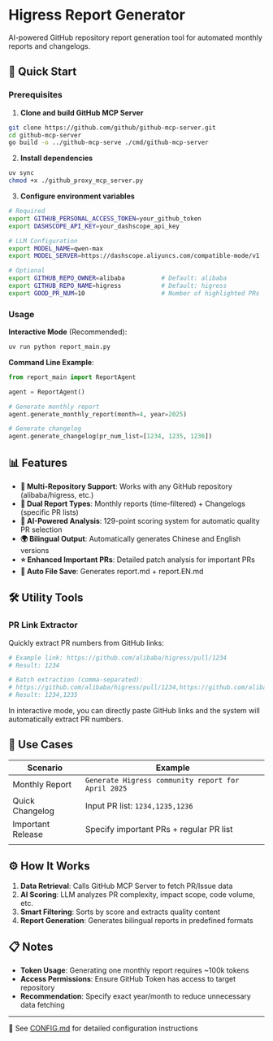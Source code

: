 # Higress Report Generator

AI-powered GitHub repository report generation tool for automated monthly reports and changelogs.

## 🚀 Quick Start

### Prerequisites

1. **Clone and build GitHub MCP Server**
```bash
git clone https://github.com/github/github-mcp-server.git
cd github-mcp-server
go build -o ../github-mcp-serve ./cmd/github-mcp-server
```

2. **Install dependencies**
```bash
uv sync
chmod +x ./github_proxy_mcp_server.py
```

3. **Configure environment variables**
```bash
# Required
export GITHUB_PERSONAL_ACCESS_TOKEN=your_github_token
export DASHSCOPE_API_KEY=your_dashscope_api_key

# LLM Configuration
export MODEL_NAME=qwen-max
export MODEL_SERVER=https://dashscope.aliyuncs.com/compatible-mode/v1

# Optional
export GITHUB_REPO_OWNER=alibaba          # Default: alibaba
export GITHUB_REPO_NAME=higress           # Default: higress
export GOOD_PR_NUM=10                     # Number of highlighted PRs
```

### Usage

**Interactive Mode** (Recommended):
```bash
uv run python report_main.py
```

**Command Line Example**:
```python
from report_main import ReportAgent

agent = ReportAgent()

# Generate monthly report
agent.generate_monthly_report(month=4, year=2025)

# Generate changelog
agent.generate_changelog(pr_num_list=[1234, 1235, 1236])
```

## 📊 Features

- **🏢 Multi-Repository Support**: Works with any GitHub repository (alibaba/higress, etc.)
- **📝 Dual Report Types**: Monthly reports (time-filtered) + Changelogs (specific PR lists)
- **🤖 AI-Powered Analysis**: 129-point scoring system for automatic quality PR selection
- **🌍 Bilingual Output**: Automatically generates Chinese and English versions
- **⭐ Enhanced Important PRs**: Detailed patch analysis for important PRs
- **📁 Auto File Save**: Generates report.md + report.EN.md

## 🛠️ Utility Tools

### PR Link Extractor

Quickly extract PR numbers from GitHub links:

```python
# Example link: https://github.com/alibaba/higress/pull/1234
# Result: 1234

# Batch extraction (comma-separated):
# https://github.com/alibaba/higress/pull/1234,https://github.com/alibaba/higress/pull/1235
# Result: 1234,1235
```

In interactive mode, you can directly paste GitHub links and the system will automatically extract PR numbers.

## 🎯 Use Cases

| Scenario | Example                                            |
|----------|----------------------------------------------------|
| Monthly Report | `Generate Higress community report for April 2025` |
| Quick Changelog | Input PR list: `1234,1235,1236`                    |
| Important Release | Specify important PRs + regular PR list            |
                |

## ⚙️ How It Works

1. **Data Retrieval**: Calls GitHub MCP Server to fetch PR/Issue data
2. **AI Scoring**: LLM analyzes PR complexity, impact scope, code volume, etc.
3. **Smart Filtering**: Sorts by score and extracts quality content
4. **Report Generation**: Generates bilingual reports in predefined formats

## 📋 Notes

- **Token Usage**: Generating one monthly report requires ~100k tokens
- **Access Permissions**: Ensure GitHub Token has access to target repository
- **Recommendation**: Specify exact year/month to reduce unnecessary data fetching

---

📝 See [CONFIG.md](CONFIG.md) for detailed configuration instructions